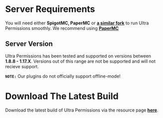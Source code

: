 # Server Requirements
You will need either **SpigotMC, PaperMC** or [**a similar fork**](https://github.com/SpiritenHasArrived/MC/blob/main/Server_Side/server_jars.md#bukkit--a-z) to run Ultra Permissions smoothly. We recommend using **[PaperMC](https://papermc.io/downloads)**
<br>

## Server Version
Ultra Permissions has been tested and supported on versions between **1.8.8 - 1.17.X**. Versions out of this range are not be supported and will not recieve support.
<br>

**``NOTE:``** Our plugins do not officially support offline-mode!
<br>

# Download The Latest Build
Download the latest build of Ultra Permissions via the resource page [**here**](https://www.spigotmc.org/resources/ultra-permissions.42678/).
